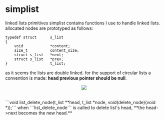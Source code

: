 
# simplist
linked lists primitives
simplist contains functions I use to handle linked lists. allocated nodes are prototyped as follows:
```
typedef	struct		s_list
{
	void			*content;
	size_t			content_size;
	struct s_list	*next;
	struct s_list	*prev;
}					t_list;
```
as it seems the lists are double linked.
for the support of circular lists a convention is made: **head previous pointer should be null**. 
</br>
<p align="center">
  <img src="https://i.imgur.com/I2iEzy5.png">
</p>
</br>
```void list_delete_node(t_list **head, t_list *node, void(delete_node)(void *));```
when ```list_delete_node``` is called to delete list's head, **the head->next becomes the new head.** 
